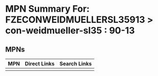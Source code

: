 



# MPN Summary For: FZECONWEIDMUELLERSL35913 > con-weidmueller-sl35 : 90-13

## MPNs
  

|MPN|Direct Links|Search Links|
| :--- | :--- | :--- |
||||
